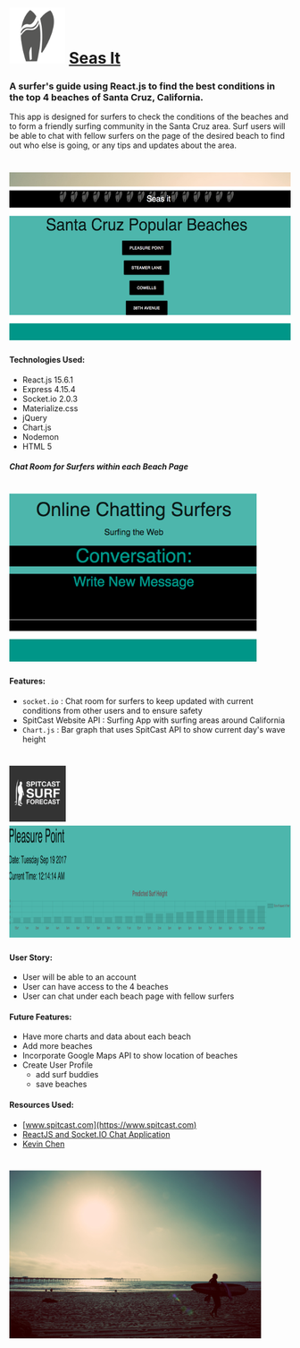 # <img src="/public/images/seasIt.png" height=100> [Seas It](https://seas-it.herokuapp.com/)
### A surfer's guide using React.js to find the best conditions in the top 4 beaches of Santa Cruz, California.

This app is designed for surfers to check the conditions of the beaches and to form a friendly surfing community in the Santa Cruz area.
Surf users will be able to chat with fellow surfers on the page of the desired beach to find out who else is going, or any tips and updates about the area.


# <img src="/public/images/beachList.jpg" height=300>
#### Technologies Used:
- React.js 15.6.1
- Express 4.15.4
- Socket.io 2.0.3
- Materialize.css
- jQuery
- Chart.js
- Nodemon
- HTML 5

##### Chat Room for Surfers within each Beach Page
# <img src="/public/images/chatSea.jpg" height=300>

#### Features:
- `socket.io` : Chat room for surfers to keep updated with current conditions from other users and to ensure safety
-  SpitCast Website API : Surfing App with surfing areas around California
- `Chart.js` : Bar graph that uses SpitCast API to show current day's wave height

# <img src="/public/images/spitcast.jpg" height=100> <img src="/public/images/beachChart.jpg" height=200>

#### User Story:
- User will be able to an account
- User can have access to the 4 beaches
- User can chat under each beach page with fellow surfers

#### Future Features:
- Have more charts and data about each beach
- Add more beaches
- Incorporate Google Maps API to show location of beaches
- Create User Profile
  - add surf buddies
  - save beaches

#### Resources Used:  
- [www.spitcast.com](https://www.spitcast.com)
- [ReactJS and Socket.IO Chat Application](http://danialk.github.io/blog/2013/06/16/reactjs-and-socket-dot-io-chat-application/)
- [Kevin Chen](https://github.com/kc657)

# <img src="/public/images/lance-anderson-3601.jpg" height=300>
